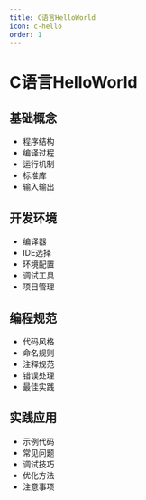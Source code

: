 ```yaml
---
title: C语言HelloWorld
icon: c-hello
order: 1
---
```


# C语言HelloWorld

## 基础概念
- 程序结构
- 编译过程
- 运行机制
- 标准库
- 输入输出

## 开发环境
- 编译器
- IDE选择
- 环境配置
- 调试工具
- 项目管理

## 编程规范
- 代码风格
- 命名规则
- 注释规范
- 错误处理
- 最佳实践

## 实践应用
- 示例代码
- 常见问题
- 调试技巧
- 优化方法
- 注意事项
